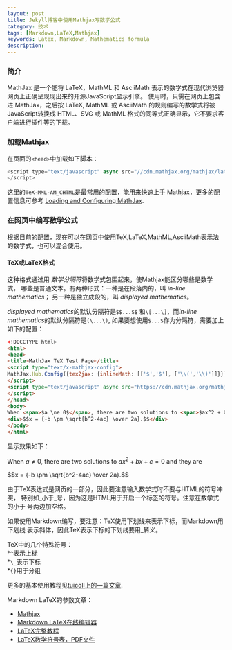 ```yaml
---
layout: post
title: Jekyll博客中使用Mathjax写数学公式
category: 技术
tags: [Markdown,LaTeX,Mathjax]
keywords: Latex, Markdown, Mathematics formula
description: 
---
```


### 简介
MathJax 是一个能将 LaTeX，MathML 和 AsciiMath 表示的数学式在现代浏览器网页上正确呈现现出来的开源JavaScript显示引擎。
使用时，只需在网页上包含进 MathJax，之后按 LaTeX, MathML 或 AsciiMath 的规则编写的数学式将被JavaScript转换成
HTML、SVG 或 MathML 格式的同等式正确显示，它不要求客户端进行插件等的下载。


### 加载Mathjax
在页面的`<head>`中加载如下脚本：

```javascript
<script type="text/javascript" async src="//cdn.mathjax.org/mathjax/latest/MathJax.js?config=TeX-MML-AM_CHTML">
</script>
```
这里的`TeX-MML-AM_CHTML`是最常用的配置，能用来快速上手 Mathjax，更多的配置信息可参考
[Loading and Configuring MathJax](http://docs.mathjax.org/en/latest/configuration.html#loading).


### 在网页中编写数学公式

根据目前的配置，现在可以在网页中使用TeX,LaTeX,MathML,AsciiMath表示法的数学式，也可以混合使用。

#### TeX或LaTeX格式

这种格式通过用 *数学分隔符*将数学式包围起来，使Mathjax能区分哪些是数学式，
哪些是普通文本。有两种形式：一种是在段落内的，叫 *in-line mathematics*；
另一种是独立成段的，叫 *displayed mathematics*。


*displayed mathematics*的默认分隔符是`$$...$$` 和`\[...\]`，而*in-line mathematics*的默认分隔符是`(\...\)`,
如果要想使用`$...$`作为分隔符，需要加上如下的配置：

```html
<!DOCCTYPE html>
<html>
<head>
<title>MathJax TeX Test Page</title>
<script type="text/x-mathjax-config">
MathJax.Hub.Config({tex2jax: {inlineMath: [['$','$'], ['\\(','\\)']]}});
</script>
<script type="text/javascript" async src="https://cdn.mathjax.org/mathjax/latest/MathJax.js?config=TeX-AMS_CHTML">
</script>
</head>
<body>
When <span>$a \ne 0$</span>, there are two solutions to <span>$ax^2 + bx + c = 0$</span> and they are
<div>$$x = {-b \pm \sqrt{b^2-4ac} \over 2a}.$$</div>
</body>
</html>
```

显示效果如下：

<script type="text/x-mathjax-config">
MathJax.Hub.Config({tex2jax: {inlineMath: [['$','$'], ['\\(','\\)']]}});
</script>

<script type="text/javascript" async src="https://cdn.mathjax.org/mathjax/latest/MathJax.js?config=TeX-AMS_CHTML">
</script>
When <span>$a \ne 0$</span>, there are two solutions to <span>$ax^2 + bx + c = 0$</span> and they are
<div>$$x = {-b \pm \sqrt{b^2-4ac} \over 2a}.$$</div>


由于TeX表达式是网页的一部分，因此要注意输入数学式时不要与HTML的符号冲突，
特别如_小于_号，因为这是HTML用于开启一个标签的符号。注意在数学式的小于
号两边加空格。

如果使用Markdown编写，要注意：TeX使用下划线来表示下标，而Markdown用下划线
表示斜体，因此TeX表示下标的下划线要用\_转义。


TeX中的几个特殊符号：  
*`^`表示上标  
*`\_`表示下标  
*`{}`用于分组  


更多的基本使用教程见[tuicoll上的一篇文章](www.tuicool.com/articles/7zqYFb3).


Markdown LaTeX的参数文章：
* [Mathjax](https://cdn.mathjax.org/mathjax/latest/test/examples.html)  
* [Markdown LaTeX在线编辑器](https://kerzol.github.io/markdown-mathjax/editor.html)  
* [LaTeX完整教程](http://www.forkosh.com/mathtextutorial.html)   
* [LaTeX数学符号表，PDF文件](http://mirror.lzu.edu.cn/CTAN/info/symbols/math/maths-symbols.pdf)   





